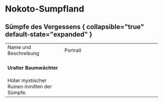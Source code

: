 # Nokoto-Sumpfland

## Sümpfe des Vergessens { collapsible="true" default-state="expanded" }

<table>
<tr><td>Name und Beschreibung</td><td width="300">Portrait</td></tr>
<tr><td><h4>Uralter Baumwächter</h4> Hüter mystischer Ruinen inmitten der Sümpfe.</td><td width="300"><img src="baumwaechter.png" alt="" /></td></tr>
</table>